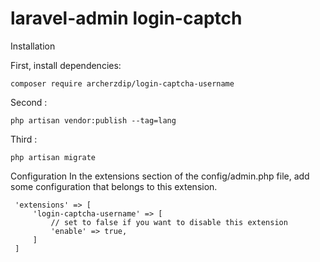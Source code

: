 laravel-admin login-captch
======
Installation

First, install dependencies:

    composer require archerzdip/login-captcha-username
 
Second :
    
    php artisan vendor:publish --tag=lang
    
Third :

    php artisan migrate

Configuration
 In the extensions section of the config/admin.php file, add some configuration that belongs to this extension.
 
     'extensions' => [
         'login-captcha-username' => [
             // set to false if you want to disable this extension
             'enable' => true,
         ]
     ]
 
 